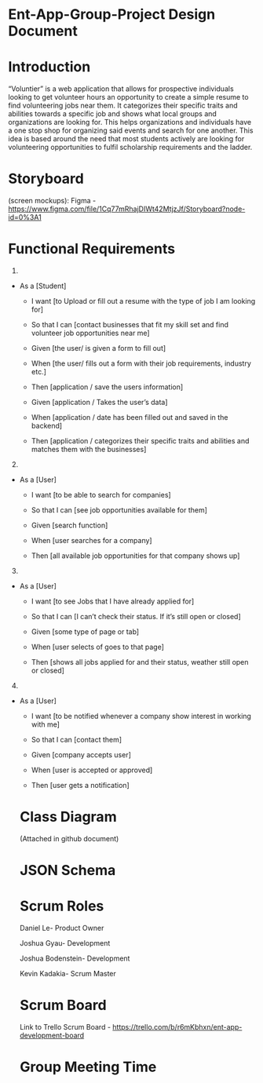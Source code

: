 # Ent-App-Group-Project Design Document

# Introduction

“Voluntier” is a web application that allows for prospective individuals looking to get volunteer hours an opportunity to create a simple resume to find volunteering jobs near them. It categorizes their specific traits and abilities towards a specific job and shows what local groups and organizations are looking for. This helps organizations and individuals have a one stop shop for organizing said events and search for one another. This idea is based around the need that most students actively are looking for volunteering opportunities to fulfil scholarship requirements and the ladder.

# Storyboard 
(screen mockups): Figma - https://www.figma.com/file/1Cq77mRhajDIWt42MtjzJf/Storyboard?node-id=0%3A1

# Functional Requirements
1.

- As a [Student] 

  - I want [to Upload or fill out a resume with the type of job I am looking for] 

  - So that I can [contact businesses that fit my skill set and find volunteer job opportunities near me] 
  

  - Given [the user/ is given a form to fill out] 

  - When [the user/ fills out a form with their job requirements, industry etc.] 

  - Then [application / save the users information]
  
  - Given [application / Takes the user’s data] 

  - When [application / date has been filled out and saved in the backend] 

  - Then [application / categorizes their specific traits and abilities and matches them with the businesses] 

 

2. 

- As a [User] 

  - I want [to be able to search for companies] 

  - So that I can [see job opportunities available for them] 

 

  - Given [search function] 

  - When [user searches for a company] 

  - Then [all available job opportunities for that company shows up] 

 

3. 

- As a [User] 

  - I want [to see Jobs that I have already applied for] 

  - So that I can [I can’t check their status. If it’s still open or closed] 

 

  - Given [some type of page or tab] 
  - When [user selects of goes to that page] 
  - Then [shows all jobs applied for and their status, weather still open or closed] 

 

4. 

- As a [User] 

  - I want [to be notified whenever a company show interest in working with me] 

  - So that I can [contact them] 

 

  - Given [company accepts user] 

  - When [user is accepted or approved] 

  - Then [user gets a notification]
  
  # Class Diagram
  (Attached in github document)
  # JSON Schema
  
  # Scrum Roles
  Daniel Le- Product Owner 

  Joshua Gyau- Development 

  Joshua Bodenstein- Development 

  Kevin Kadakia- Scrum Master 
  
  # Scrum Board
  Link to Trello Scrum Board - https://trello.com/b/r6mKbhxn/ent-app-development-board 
  
  # Group Meeting Time
  
